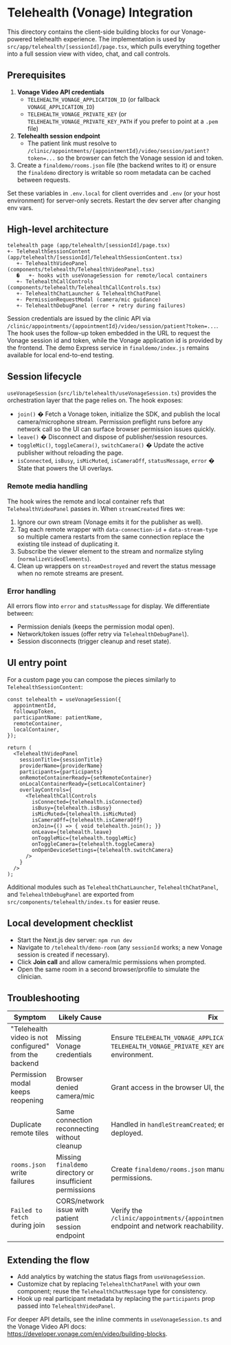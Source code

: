 # Telehealth (Vonage) Integration

This directory contains the client-side building blocks for our Vonage-powered telehealth experience. The implementation is used by `src/app/telehealth/[sessionId]/page.tsx`, which pulls everything together into a full session view with video, chat, and call controls.

## Prerequisites

1. **Vonage Video API credentials**
   - `TELEHEALTH_VONAGE_APPLICATION_ID` (or fallback `VONAGE_APPLICATION_ID`)
   - `TELEHEALTH_VONAGE_PRIVATE_KEY` (or `TELEHEALTH_VONAGE_PRIVATE_KEY_PATH` if you prefer to point at a `.pem` file)
2. **Telehealth session endpoint**
   - The patient link must resolve to `/clinic/appointments/{appointmentId}/video/session/patient?token=...` so the browser can fetch the Vonage session id and token.
3. Create a `finaldemo/rooms.json` file (the backend writes to it) or ensure the `finaldemo` directory is writable so room metadata can be cached between requests.

Set these variables in `.env.local` for client overrides and `.env` (or your host environment) for server-only secrets. Restart the dev server after changing env vars.

## High-level architecture

```
telehealth page (app/telehealth/[sessionId]/page.tsx)
+- TelehealthSessionContent (app/telehealth/[sessionId]/TelehealthSessionContent.tsx)
   +- TelehealthVideoPanel (components/telehealth/TelehealthVideoPanel.tsx)
   �   +- hooks with useVonageSession for remote/local containers
   +- TelehealthCallControls (components/telehealth/TelehealthCallControls.tsx)
   +- TelehealthChatLauncher & TelehealthChatPanel
   +- PermissionRequestModal (camera/mic guidance)
   +- TelehealthDebugPanel (error + retry during failures)
```

Session credentials are issued by the clinic API via `/clinic/appointments/{appointmentId}/video/session/patient?token=...`. The hook uses the follow-up token embedded in the URL to request the Vonage session id and token, while the Vonage application id is provided by the frontend. The demo Express service in `finaldemo/index.js` remains available for local end-to-end testing.

## Session lifecycle

`useVonageSession` (`src/lib/telehealth/useVonageSession.ts`) provides the orchestration layer that the page relies on. The hook exposes:

- `join()` � Fetch a Vonage token, initialize the SDK, and publish the local camera/microphone stream. Permission preflight runs before any network call so the UI can surface browser permission issues quickly.
- `leave()` � Disconnect and dispose of publisher/session resources.
- `toggleMic()`, `toggleCamera()`, `switchCamera()` � Update the active publisher without reloading the page.
- `isConnected`, `isBusy`, `isMicMuted`, `isCameraOff`, `statusMessage`, `error` � State that powers the UI overlays.

### Remote media handling

The hook wires the remote and local container refs that `TelehealthVideoPanel` passes in. When `streamCreated` fires we:

1. Ignore our own stream (Vonage emits it for the publisher as well).
2. Tag each remote wrapper with `data-connection-id` + `data-stream-type` so multiple camera restarts from the same connection replace the existing tile instead of duplicating it.
3. Subscribe the viewer element to the stream and normalize styling (`normalizeVideoElements`).
4. Clean up wrappers on `streamDestroyed` and revert the status message when no remote streams are present.

### Error handling

All errors flow into `error` and `statusMessage` for display. We differentiate between:

- Permission denials (keeps the permission modal open).
- Network/token issues (offer retry via `TelehealthDebugPanel`).
- Session disconnects (trigger cleanup and reset state).

## UI entry point

For a custom page you can compose the pieces similarly to `TelehealthSessionContent`:

```tsx
const telehealth = useVonageSession({
  appointmentId,
  followupToken,
  participantName: patientName,
  remoteContainer,
  localContainer,
});

return (
  <TelehealthVideoPanel
    sessionTitle={sessionTitle}
    providerName={providerName}
    participants={participants}
    onRemoteContainerReady={setRemoteContainer}
    onLocalContainerReady={setLocalContainer}
    overlayControls={
      <TelehealthCallControls
        isConnected={telehealth.isConnected}
        isBusy={telehealth.isBusy}
        isMicMuted={telehealth.isMicMuted}
        isCameraOff={telehealth.isCameraOff}
        onJoin={() => { void telehealth.join(); }}
        onLeave={telehealth.leave}
        onToggleMic={telehealth.toggleMic}
        onToggleCamera={telehealth.toggleCamera}
        onOpenDeviceSettings={telehealth.switchCamera}
      />
    }
  />
);
```

Additional modules such as `TelehealthChatLauncher`, `TelehealthChatPanel`, and `TelehealthDebugPanel` are exported from `src/components/telehealth/index.ts` for easier reuse.

## Local development checklist

- Start the Next.js dev server: `npm run dev`
- Navigate to `/telehealth/demo-room` (any `sessionId` works; a new Vonage session is created if necessary).
- Click **Join call** and allow camera/mic permissions when prompted.
- Open the same room in a second browser/profile to simulate the clinician.

## Troubleshooting

| Symptom | Likely Cause | Fix |
| --- | --- | --- |
| "Telehealth video is not configured" from the backend | Missing Vonage credentials | Ensure `TELEHEALTH_VONAGE_APPLICATION_ID` and `TELEHEALTH_VONAGE_PRIVATE_KEY` are set in your backend environment. |
| Permission modal keeps reopening | Browser denied camera/mic | Grant access in the browser UI, then hit **Retry** in the modal. |
| Duplicate remote tiles | Same connection reconnecting without cleanup | Handled in `handleStreamCreated`; ensure the latest code is deployed. |
| `rooms.json` write failures | Missing `finaldemo` directory or insufficient permissions | Create `finaldemo/rooms.json` manually or adjust filesystem permissions. |
| `Failed to fetch` during join | CORS/network issue with patient session endpoint | Verify the `/clinic/appointments/{appointmentId}/video/session/patient` endpoint and network reachability. |

## Extending the flow

- Add analytics by watching the status flags from `useVonageSession`.
- Customize chat by replacing `TelehealthChatPanel` with your own component; reuse the `TelehealthChatMessage` type for consistency.
- Hook up real participant metadata by replacing the `participants` prop passed into `TelehealthVideoPanel`.

For deeper API details, see the inline comments in `useVonageSession.ts` and the Vonage Video API docs: https://developer.vonage.com/en/video/building-blocks.
